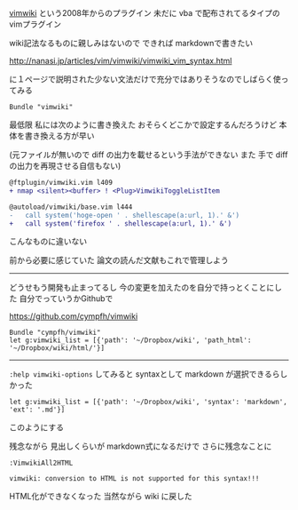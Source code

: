 [vimwiki](http://www.vim.org/scripts/script.php?script_id=2226) という2008年からのプラグイン
未だに vba で配布されてるタイプの vimプラグイン

wiki記法なるものに親しみはないので
できれば markdownで書きたい

http://nanasi.jp/articles/vim/vimwiki/vimwiki_vim_syntax.html

に１ページで説明された少ない文法だけで充分ではありそうなのでしばらく使ってみる


```
Bundle "vimwiki"
```

最低限 私には次のように書き換えた
おそらくどこかで設定するんだろうけど 本体を書き換える方が早い

(元ファイルが無いので diff の出力を載せるという手法ができない 
また 手で diff の出力を再現させる自信もない)

```diff
@ftplugin/vimwiki.vim l409
+ nmap <silent><buffer> ! <Plug>VimwikiToggleListItem
```

```diff
@autoload/vimwiki/base.vim l444
-   call system('hoge-open ' . shellescape(a:url, 1).' &')
+   call system('firefox ' . shellescape(a:url, 1).' &')
```

こんなものに違いない

前から必要に感じていた
論文の読んだ文献もこれで管理しよう

---

どうせもう開発も止まってるし
今の変更を加えたのを自分で持っとくことにした
自分でっていうかGithubで

https://github.com/cympfh/vimwiki

```vim
Bundle "cympfh/vimwiki"
let g:vimwiki_list = [{'path': '~/Dropbox/wiki', 'path_html': '~/Dropbox/wiki/html/'}]
```

---

`:help vimwiki-options` してみると syntaxとして markdown が選択できるらしかった

```vim
let g:vimwiki_list = [{'path': '~/Dropbox/wiki', 'syntax': 'markdown', 'ext': '.md'}]
```

このようにする

残念ながら 見出しくらいが markdown式になるだけで
さらに残念なことに

```vim
:VimwikiAll2HTML

vimwiki: conversion to HTML is not supported for this syntax!!!
```

HTML化ができなくなった
当然ながら wiki に戻した

